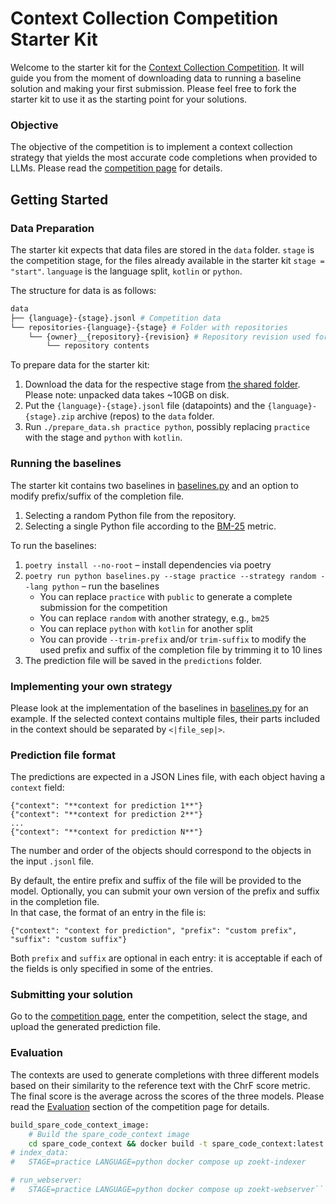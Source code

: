 # Context Collection Competition Starter Kit

Welcome to the starter kit for the [Context Collection Competition](https://jb.gg/co4). 
It will guide you from the moment of downloading data to running a baseline solution and making your first submission.
Please feel free to fork the starter kit to use it as the starting point for your solutions.

### Objective
The objective of the competition is to implement a context collection strategy that yields the most accurate code completions when provided to LLMs.
Please read the [competition page](https://jb.gg/co4) for details.

## Getting Started 

### Data Preparation

The starter kit expects that data files are stored in the `data` folder. 
`stage` is the competition stage, for the files already available in the starter kit `stage = "start"`. 
`language` is the language split, `kotlin` or `python`.

The structure for data is as follows:
```bash
data
├── {language}-{stage}.jsonl # Competition data
└── repositories-{language}-{stage} # Folder with repositories
    └── {owner}__{repository}-{revision} # Repository revision used for collecting context
        └── repository contents
```

To prepare data for the starter kit:
1. Download the data for the respective stage from [the shared folder](https://drive.google.com/drive/folders/1wcpq7ob33z5wHNFzUaiJWuHWw8sNuumC). Please note: unpacked data takes ~10GB on disk.
2. Put the `{language}-{stage}.jsonl` file (datapoints) and the `{language}-{stage}.zip` archive (repos) to the `data` folder.
3. Run `./prepare_data.sh practice python`, possibly replacing `practice` with the stage and `python` with `kotlin`.


### Running the baselines

The starter kit contains two baselines in [baselines.py](baselines.py) and an option to modify prefix/suffix of the completion file. 
1. Selecting a random Python file from the repository.
2. Selecting a single Python file according to the [BM-25](https://en.wikipedia.org/wiki/Okapi_BM25) metric. 



To run the baselines:
1. `poetry install --no-root` &ndash; install dependencies via poetry
2. `poetry run python baselines.py --stage practice --strategy random --lang python` &ndash; run the baselines
   - You can replace `practice` with `public` to generate a complete submission for the competition
   - You can replace `random` with another strategy, e.g., `bm25`
   - You can replace `python` with `kotlin` for another split
   - You can provide `--trim-prefix` and/or `trim-suffix` to modify the used prefix and suffix of the completion file by trimming it to 10 lines
3. The prediction file will be saved in the `predictions` folder.

### Implementing your own strategy
Please look at the implementation of the baselines in [baselines.py](baselines.py) for an example.
If the selected context contains multiple files, their parts included in the context should be separated by `<|file_sep|>`.

### Prediction file format
The predictions are expected in a JSON Lines file, with each object having a ``context`` field:
```
{"context": "**context for prediction 1**"}
{"context": "**context for prediction 2**"}
...
{"context": "**context for prediction N**"}
```
The number and order of the objects should correspond to the objects in the input ``.jsonl`` file.

By default, the entire prefix and suffix of the file will be provided to the model.
Optionally, you can submit your own version of the prefix and suffix in the completion file.  
In that case, the format of an entry in the file is:
```
{"context": "context for prediction", "prefix": "custom prefix", "suffix": "custom suffix"}
```
Both `prefix` and `suffix` are optional in each entry: it is acceptable if each of the fields is only specified in some of the entries. 

### Submitting your solution

Go to the [competition page](https://eval.ai/web/challenges/challenge-page/2516), enter the competition, select the stage, and upload the generated prediction file.

### Evaluation
The contexts are used to generate completions with three different models based on their similarity to the reference text with the ChrF score metric. 
The final score is the average across the scores of the three models.
Please read the [Evaluation](https://eval.ai/web/challenges/challenge-page/2516/evaluation) section of the competition page for details.



```bash
build_spare_code_context_image:
    # Build the spare_code_context image
    cd spare_code_context && docker build -t spare_code_context:latest .
# index_data:
# 	STAGE=practice LANGUAGE=python docker compose up zoekt-indexer

# run_webserver:
# 	STAGE=practice LANGUAGE=python docker compose up zoekt-webserver```